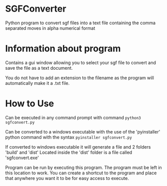 # SGFConverter
Python program to convert sgf files into a text file containing the comma separated moves in alpha numerical format

# Information about program
Contains a gui window allowing you to select your sgf file to convert and save the file as a text document.

You do not have to add an extension to the filename as the program will automatically make it a .txt file.

# How to Use
Can be executed in any command prompt with command
`python3 sgfconvert.py`

Can be converted to a windows executable with the use of the 'pyinstaller' python command with the syntax 
`pyinstaller sgfconvert.py`

If converted to windows executable it will generate a file and 2 folders 'build' and 'dist'
Located inside the 'dist' folder is a file called 'sgfconvert.exe'

Program can be run by executing this program. The program must be left in this location to work. You can create a shortcut to the program and place that anywhere you want it to be for easy access to execute.
